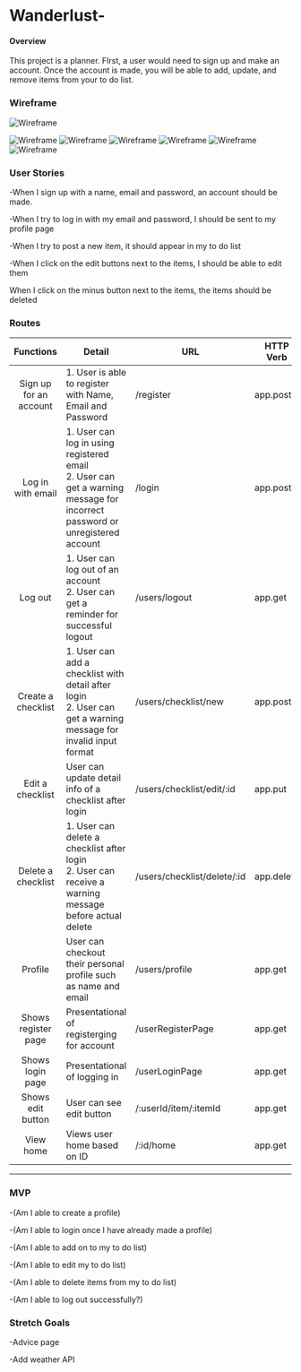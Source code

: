 # Wanderlust-

#### Overview 
This project is a planner. FIrst, a user would need to sign up and make an account. Once the account is made, you will be able to add, update, and remove items from your to do list. 

### Wireframe 

![Wireframe](./project2Images/ERD.png)

![Wireframe](./project2Images/Page_0.png)
![Wireframe](./project2Images/Page_1.png)
![Wireframe](./project2Images/Page_2.png)
![Wireframe](./project2Images/Page_3.png)
![Wireframe](./project2Images/Page_4.png)
![Wireframe](./project2Images/Page_5.png)
### User Stories

-When I sign up with a name, email and password, an account should be made. 

-When I try to log in with my email and password, I should be sent to my profile page 

-When I try to post a new item, it should appear in my to do list 

-When I click on the edit buttons next to the items, I should be able to edit them 

When I click on the minus button next to the items, the items should be deleted

### Routes
| Functions              | Detail                                            | URL                         | HTTP Verb |
| :--------------------: | ------------------------------------------------- | --------------------------- |-----------|
| Sign up for an account | 1. User is able to register with Name, Email and Password | /register | app.post |
| Log in with email | 1. User can log in using registered email<br>2. User can get a warning message for incorrect password or unregistered account | /login | app.post |
| Log out | 1. User can log out of an account<br>2. User can get a reminder for successful logout | /users/logout | app.get |
| Create a checklist | 1. User can add a checklist with detail after login<br>2. User can get a warning message for invalid input format | /users/checklist/new | app.post |
| Edit a checklist | User can update detail info of a checklist after login | /users/checklist/edit/:id | app.put |
| Delete a checklist | 1. User can delete a checklist after login<br>2. User can receive a warning message before actual delete | /users/checklist/delete/:id | app.delete |
| Profile | User can checkout their personal profile such as name and email | /users/profile | app.get |
| Shows register page | Presentational of registerging for account | /userRegisterPage | app.get| 
| Shows login page | Presentational of logging in | /userLoginPage | app.get |
| Shows edit button | User can see edit button | /:userId/item/:itemId | app.get |
| View home | Views user home based on ID | /:id/home | app.get | 

___
### MVP 

-(Am I able to create a profile) 

-(Am I able to login once I have already made a profile)

-(Am I able to add on to my to do list) 

-(Am I able to edit my to do list)

-(Am I able to delete items from my to do list)

-(Am I able to log out successfully?) 
### Stretch Goals 
-Advice page

-Add weather API 

